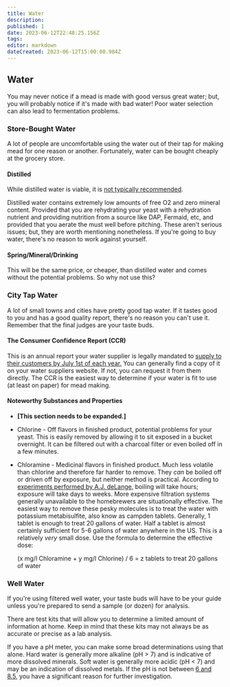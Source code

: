 ```yaml
---
title: Water
description: 
published: 1
date: 2023-06-12T22:48:25.156Z
tags: 
editor: markdown
dateCreated: 2023-06-12T15:00:00.984Z
---
```


## Water

You may never notice if a mead is made with good versus great water; but, you will probably notice if it's made with bad water! Poor water selection can also lead to fermentation problems.

### Store-Bought Water

A lot of people are uncomfortable using the water out of their tap for making mead for one reason or another. Fortunately, water can be bought cheaply at the grocery store.

#### Distilled

While distilled water is viable, it is [not typically recommended](http://www.eckraus.com/wine-making-stuck-9).

Distilled water contains extremely low amounts of free O2 and zero mineral content. Provided that you are rehydrating your yeast with a rehydration nutrient and providing nutrition from a source like DAP, Fermaid, etc, and provided that you aerate the must well before pitching. These aren't serious issues; but, they are worth mentioning nonetheless. If you're going to buy water, there's no reason to work against yourself.

#### Spring/Mineral/Drinking

This will be the same price, or cheaper, than distilled water and comes without the potential problems. So why not use this?

### City Tap Water

A lot of small towns and cities have pretty good tap water. If it tastes good to you and has a good quality report, there's no reason you can't use it. Remember that the final judges are your taste buds.

#### The Consumer Confidence Report (CCR)

This is an annual report your water supplier is legally mandated to [supply to their customers by July 1st of each year.](https://ofmpub.epa.gov/apex/safewater/f?p=136:102::::::) You can generally find a copy of it on your water suppliers website. If not, you can request it from them directly. The CCR is the easiest way to determine if your water is fit to use (at least on paper) for mead making.

#### Noteworthy Substances and Properties

* **[This section needs to be expanded.]**

* Chlorine - Off flavors in finished product, potential problems for your yeast. This is easily removed by allowing it to sit exposed in a bucket overnight. It can be filtered out with a charcoal filter or even boiled off in a few minutes.

* Chloramine - Medicinal flavors in finished product. Much less volatile than chlorine and therefore far harder to remove. They *can* be boiled off or driven off by exposure, but neither method is practical. According to [experiments performed by A.J. deLange](https://www.morebeer.com/articles/removing_chloramines_from_water), boiling will take hours; exposure will take days to weeks. More expensive filtration systems generally unavailable to the homebrewers are situationally effective. The easiest way to remove these pesky molecules is to treat the water with potassium metabisulfite, also know as campden tablets. Generally, 1 tablet is enough to treat 20 gallons of water. Half a tablet is almost certainly sufficient for 5-6 gallons of water anywhere in the US. This is a relatively *very* small dose. Use the formula to determine the effective dose:

    (x mg/l Chloramine + y mg/l Chlorine) / 6 = z tablets to treat 20 gallons of water

### Well Water

If you're using filtered well water, your taste buds will have to be your guide unless you're prepared to send a sample (or dozen) for analysis.

There are test kits that will allow you to determine a limited amount of information at home. Keep in mind that these kits may not always be as accurate or precise as a lab analysis.

If you have a pH meter, you can make some broad determinations using that alone. Hard water is generally more alkaline (pH &gt; 7) and is indicative of more dissolved minerals. Soft water is generally more acidic (pH &lt; 7) and may be an indication of dissolved metals. If the pH is not between [6 and 8.5](http://www.water-research.net/index.php/ph), you have a significant reason for further investigation.